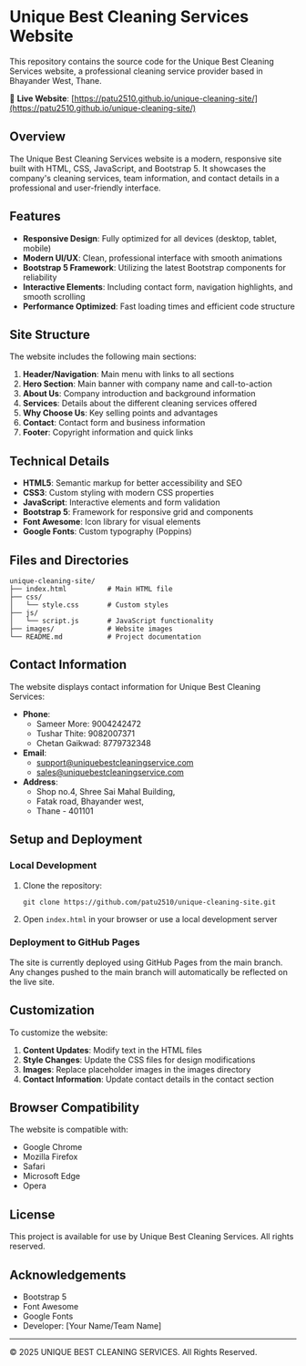 # Unique Best Cleaning Services Website

This repository contains the source code for the Unique Best Cleaning Services website, a professional cleaning service provider based in Bhayander West, Thane.

🔗 **Live Website**: [https://patu2510.github.io/unique-cleaning-site/](https://patu2510.github.io/unique-cleaning-site/)

## Overview

The Unique Best Cleaning Services website is a modern, responsive site built with HTML, CSS, JavaScript, and Bootstrap 5. It showcases the company's cleaning services, team information, and contact details in a professional and user-friendly interface.

## Features

- **Responsive Design**: Fully optimized for all devices (desktop, tablet, mobile)
- **Modern UI/UX**: Clean, professional interface with smooth animations
- **Bootstrap 5 Framework**: Utilizing the latest Bootstrap components for reliability
- **Interactive Elements**: Including contact form, navigation highlights, and smooth scrolling
- **Performance Optimized**: Fast loading times and efficient code structure

## Site Structure

The website includes the following main sections:

1. **Header/Navigation**: Main menu with links to all sections
2. **Hero Section**: Main banner with company name and call-to-action
3. **About Us**: Company introduction and background information
4. **Services**: Details about the different cleaning services offered
5. **Why Choose Us**: Key selling points and advantages
6. **Contact**: Contact form and business information
7. **Footer**: Copyright information and quick links

## Technical Details

- **HTML5**: Semantic markup for better accessibility and SEO
- **CSS3**: Custom styling with modern CSS properties
- **JavaScript**: Interactive elements and form validation
- **Bootstrap 5**: Framework for responsive grid and components
- **Font Awesome**: Icon library for visual elements
- **Google Fonts**: Custom typography (Poppins)

## Files and Directories

```
unique-cleaning-site/
├── index.html          # Main HTML file
├── css/
│   └── style.css       # Custom styles
├── js/
│   └── script.js       # JavaScript functionality
├── images/             # Website images
└── README.md           # Project documentation
```

## Contact Information

The website displays contact information for Unique Best Cleaning Services:

- **Phone**: 
  - Sameer More: 9004242472
  - Tushar Thite: 9082007371
  - Chetan Gaikwad: 8779732348
- **Email**: 
  - support@uniquebestcleaningservice.com
  - sales@uniquebestcleaningservice.com
- **Address**: 
  - Shop no.4, Shree Sai Mahal Building,
  - Fatak road, Bhayander west,
  - Thane - 401101

## Setup and Deployment

### Local Development

1. Clone the repository:
   ```
   git clone https://github.com/patu2510/unique-cleaning-site.git
   ```
2. Open `index.html` in your browser or use a local development server

### Deployment to GitHub Pages

The site is currently deployed using GitHub Pages from the main branch. Any changes pushed to the main branch will automatically be reflected on the live site.

## Customization

To customize the website:

1. **Content Updates**: Modify text in the HTML files
2. **Style Changes**: Update the CSS files for design modifications
3. **Images**: Replace placeholder images in the images directory
4. **Contact Information**: Update contact details in the contact section

## Browser Compatibility

The website is compatible with:
- Google Chrome
- Mozilla Firefox
- Safari
- Microsoft Edge
- Opera

## License

This project is available for use by Unique Best Cleaning Services. All rights reserved.

## Acknowledgements

- Bootstrap 5
- Font Awesome
- Google Fonts
- Developer: [Your Name/Team Name]

---

© 2025 UNIQUE BEST CLEANING SERVICES. All Rights Reserved.
